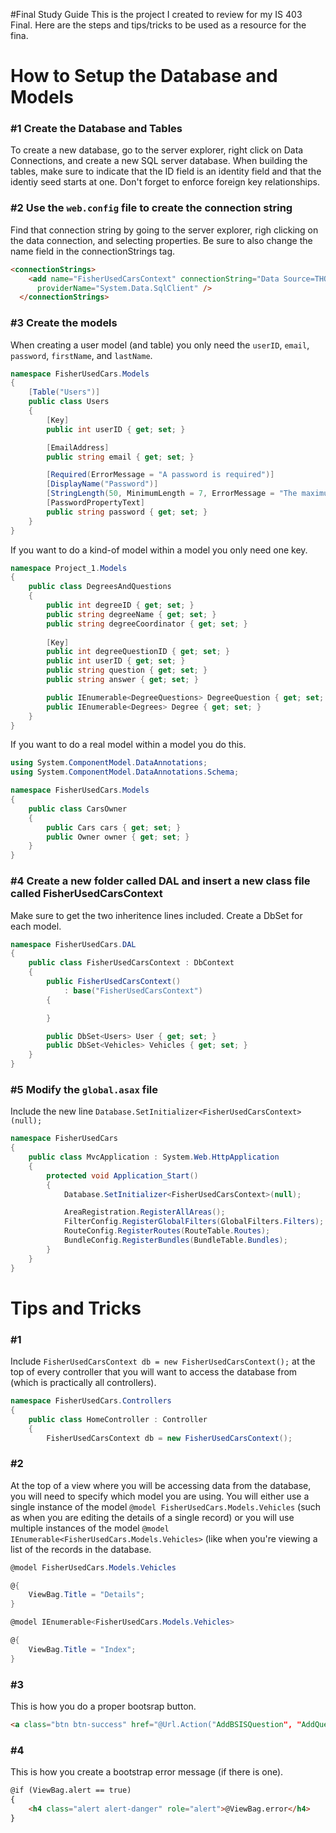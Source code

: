 #Final Study Guide
This is the project I created to review for my IS 403 Final. Here are the steps and tips/tricks to be used as a resource for the fina.


# How to Setup the Database and Models
### #1 Create the Database and Tables
To create a new database, go to the server explorer, right click on Data Connections, and create a new SQL server database.
When building the tables, make sure to indicate that the ID field is an identity field and that the identiy seed starts at one.
Don't forget to enforce foreign key relationships.


### #2 Use the `web.config` file to create the connection string
Find that connection string by going to the server explorer, righ clicking on the data connection, and selecting properties.
Be sure to also change the name field in the connectionStrings tag.
```HTML
<connectionStrings>
    <add name="FisherUsedCarsContext" connectionString="Data Source=THOMASFISHECFE1\SQLEXPRESS;Initial Catalog=FisherUsedCars;Integrated Security=True;Pooling=False"
      providerName="System.Data.SqlClient" />
  </connectionStrings>
```


### #3 Create the models
When creating a user model (and table) you only need the `userID`, `email`, `password`, `firstName`, and `lastName`.
```C#
namespace FisherUsedCars.Models
{
    [Table("Users")]
    public class Users
    {
        [Key]
        public int userID { get; set; }

        [EmailAddress]
        public string email { get; set; }

        [Required(ErrorMessage = "A password is required")]
        [DisplayName("Password")]
        [StringLength(50, MinimumLength = 7, ErrorMessage = "The maximum length is 50, the minimum is 7")]
        [PasswordPropertyText]
        public string password { get; set; }
    }
}
```


If you want to do a kind-of model within a model you only need one key.
```C#
namespace Project_1.Models
{
    public class DegreesAndQuestions
    {
        public int degreeID { get; set; }
        public string degreeName { get; set; }
        public string degreeCoordinator { get; set; }
        
        [Key]
        public int degreeQuestionID { get; set; }
        public int userID { get; set; }
        public string question { get; set; }
        public string answer { get; set; }

        public IEnumerable<DegreeQuestions> DegreeQuestion { get; set; }
        public IEnumerable<Degrees> Degree { get; set; }
    }
}
```


If you want to do a real model within a model you do this.
```C#
using System.ComponentModel.DataAnnotations;
using System.ComponentModel.DataAnnotations.Schema;

namespace FisherUsedCars.Models
{
    public class CarsOwner
    {
        public Cars cars { get; set; }
        public Owner owner { get; set; }
    }
}
```

### #4 Create a new folder called DAL and insert a new class file called FisherUsedCarsContext
Make sure to get the two inheritence lines included.
Create a DbSet for each model.
```C#
namespace FisherUsedCars.DAL
{
    public class FisherUsedCarsContext : DbContext
    {
        public FisherUsedCarsContext()
            : base("FisherUsedCarsContext")
        {

        }

        public DbSet<Users> User { get; set; }
        public DbSet<Vehicles> Vehicles { get; set; }
    }
}
```

### #5 Modify the `global.asax` file
Include the new line `Database.SetInitializer<FisherUsedCarsContext>(null);`
```C#
namespace FisherUsedCars
{
    public class MvcApplication : System.Web.HttpApplication
    {
        protected void Application_Start()
        {
            Database.SetInitializer<FisherUsedCarsContext>(null);

            AreaRegistration.RegisterAllAreas();
            FilterConfig.RegisterGlobalFilters(GlobalFilters.Filters);
            RouteConfig.RegisterRoutes(RouteTable.Routes);
            BundleConfig.RegisterBundles(BundleTable.Bundles);
        }
    }
}
```



# Tips and Tricks
### #1
Include `FisherUsedCarsContext db = new FisherUsedCarsContext();` at the top of every controller that you will want to access the database from (which is practically all controllers).
```C#
namespace FisherUsedCars.Controllers
{
    public class HomeController : Controller
    {
        FisherUsedCarsContext db = new FisherUsedCarsContext();
```
### #2
At the top of a view where you will be accessing data from the database, you will need to specify which model you are using. You will either use a single instance of the model `@model FisherUsedCars.Models.Vehicles` (such as when you are editing the details of a single record) or you will use multiple instances of the model `@model IEnumerable<FisherUsedCars.Models.Vehicles>` (like when you're viewing a list of the records in the database.
```C#
@model FisherUsedCars.Models.Vehicles

@{
    ViewBag.Title = "Details";
}
```
```C#
@model IEnumerable<FisherUsedCars.Models.Vehicles>

@{
    ViewBag.Title = "Index";
}
```

### #3
This is how you do a proper bootsrap button.
```HTML
<a class="btn btn-success" href="@Url.Action("AddBSISQuestion", "AddQuestion", null, null)">Ask A Question</a>
```

### #4
This is how you create a bootstrap error message (if there is one).
```HTML
@if (ViewBag.alert == true)
{
    <h4 class="alert alert-danger" role="alert">@ViewBag.error</h4>
}
```
